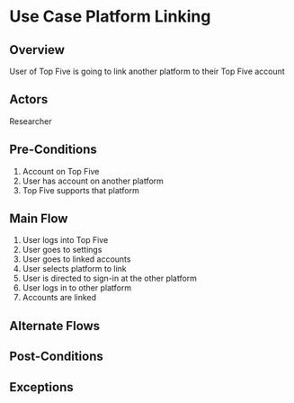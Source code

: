 # Use Case Platform Linking

## Overview
User of Top Five is going to link another platform to their Top Five account

## Actors
Researcher

## Pre-Conditions
1. Account on Top Five
2. User has account on another platform
3. Top Five supports that platform

## Main Flow
1. User logs into Top Five
2. User goes to settings
3. User goes to linked accounts
4. User selects platform to link
5. User is directed to sign-in at the other platform
6. User logs in to other platform
7. Accounts are linked

## Alternate Flows

## Post-Conditions

## Exceptions
